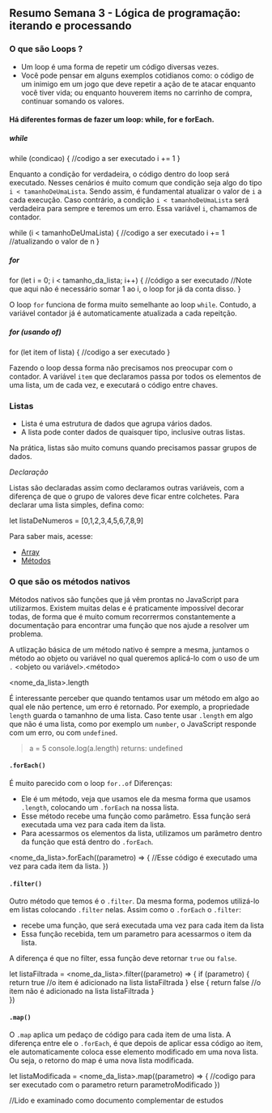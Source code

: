 ## Resumo Semana 3 - Lógica de programação: iterando e processando

### O que são Loops ?
- Um loop é uma forma de repetir um código diversas vezes.
- Você pode pensar em alguns exemplos cotidianos como: o código de um inimigo em um jogo que deve repetir a ação de te atacar enquanto você tiver vida; ou enquanto houverem items no carrinho de compra, continuar somando os valores.

#### Há diferentes formas de fazer um loop: while, for e forEach.

##### while
while (condicao) { 
	//codigo a ser executado
	i += 1
}

Enquanto a condição for verdadeira, o código dentro do loop será executado. Nesses cenários é muito comum que condição seja algo do tipo `i < tamanhoDeUmaLista`. Sendo assim, é fundamental atualizar o valor de `i` a cada execução. Caso contrário, a condição `i < tamanhoDeUmaLista` será verdadeira para sempre e teremos um erro. Essa variável `i`, chamamos de contador.

while (i < tamanhoDeUmaLista) { 
	//codigo a ser executado
	i += 1 //atualizando o valor de n
}

##### for
for (let i = 0; i < tamanho_da_lista; i++) {
	//código a ser executado
	//Note que aqui não é necessário somar 1 ao i, o loop for já da conta disso.
}

O loop `for` funciona de forma muito semelhante ao loop `while`. Contudo, a variável contador já é automaticamente atualizada a cada repeitção.

##### for (usando of)
for (let item of lista) {
	//codigo a ser executado
}

Fazendo o loop dessa forma não precisamos nos preocupar com o contador. A variável `item` que declaramos passa por todos os elementos de uma lista, um de cada vez, e executará o código entre chaves.

### Listas

- Lista é uma estrutura de dados que agrupa vários dados.
- A lista pode conter dados de quaisquer tipo, inclusive outras listas.

Na prática, listas são muito comuns quando precisamos passar grupos de dados.

_Declaração_

Listas são declaradas assim como declaramos outras variáveis, com a diferença de que o grupo de valores deve ficar entre colchetes. Para declarar uma lista simples, defina como:

let listaDeNumeros = [0,1,2,3,4,5,6,7,8,9]

Para saber mais, acesse:

- [Array](https://www.w3schools.com/js/js_arrays.asp)
- [Métodos](https://www.w3schools.com/js/js_array_methods.asp)

### O que são os métodos nativos
Métodos nativos são funções que já vêm prontas no JavaScript para utilizarmos.
Existem muitas delas e é praticamente impossível decorar todas, de forma que é muito comum recorrermos constantemente a documentação para encontrar uma função que nos ajude a resolver um problema.

A utlização básica de um método nativo é sempre a mesma, juntamos o método ao objeto ou variável no qual queremos aplicá-lo com o uso de um `.`
<objeto ou variável>.<método>

<nome_da_lista>.length

É interessante perceber que quando tentamos usar um método em algo ao qual ele não pertence, um erro é retornado. Por exemplo, a propriedade `length` guarda o tamanhno de uma lista. Caso tente usar `.length` em algo que não é uma lista, como por exemplo um `number`, o JavaScript responde com um erro, ou com `undefined`.
> a = 5
> console.log(a.length)
returns: undefined

#### `.forEach()` 
É muito parecido com o loop `for..of`
Diferenças:
 - Ele é um método, veja que usamos ele da mesma forma que usamos `.length`, colocando um `.forEach` na nossa lista.
 - Esse método recebe uma função como parâmetro. Essa função será executada uma vez para cada item da lista.
 - Para acessarmos os elementos da lista, utilizamos um parâmetro dentro da função que está dentro do `.forEach`.
 
<nome_da_lista>.forEach((parametro) => { 
	//Esse código é executado uma vez para cada item da lista.
})

#### `.filter()`
Outro método que temos é o `.filter`. Da mesma forma, podemos utilizá-lo em listas colocando `.filter` nelas. Assim como o `.forEach` o `.filter`:
- recebe uma função, que será executada uma vez para cada item da lista
- Essa função recebida, tem um parametro para acessarmos o item da lista.
	
A diferença é que no filter, essa função deve retornar `true` ou `false`.

let listaFiltrada = <nome_da_lista>.filter((parametro) => {
	if (parametro) {
		return true
		//o item é adicionado na lista listaFiltrada 
	} else {
		return false
		//o item não é adicionado na lista listaFiltrada
	}	
})

#### `.map()`
O `.map` aplica um pedaço de código para cada item de uma lista. A diferença entre ele o `.forEach`, é que depois de aplicar essa código ao item, ele automaticamente coloca esse elemento modificado em uma nova lista. Ou seja, o retorno do map é uma nova lista modificada.

let listaModificada = <nome_da_lista>.map((parametro) => {
	//codigo para ser executado com o parametro
		return parametroModificado 
})

//Lido e examinado como documento complementar de estudos